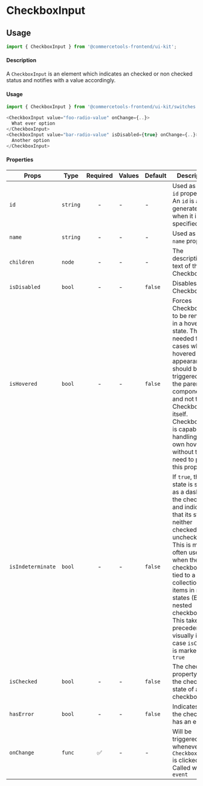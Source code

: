 # CheckboxInput

## Usage

```js
import { CheckboxInput } from '@commercetools-frontend/ui-kit';
```

#### Description

A `CheckboxInput` is an element which indicates an checked or non checked status and
notifies with a value accordingly.

#### Usage

```js
import { CheckboxInput } from '@commercetools-frontend/ui-kit/switches';

<CheckboxInput value="foo-radio-value" onChange={..}>
  What ever option
</CheckboxInput>
<CheckboxInput value="bar-radio-value" isDisabled={true} onChange={..}>
  Another option
</CheckboxInput>
```

#### Properties

| Props             | Type     | Required | Values | Default | Description                                                                                                                                                                                                                                                                                                         |
| ----------------- | -------- | :------: | ------ | ------- | ------------------------------------------------------------------------------------------------------------------------------------------------------------------------------------------------------------------------------------------------------------------------------------------------------------------- |
| `id`              | `string` |    -     | -      | -       | Used as HTML `id` property. An `id` is auto-generated when it is not specified.                                                                                                                                                                                                                                     |
| `name`            | `string` |    -     | -      | -       | Used as HTML `name` property.                                                                                                                                                                                                                                                                                       |
| `children`        | `node`   |    -     | -      | -       | The descriptive text of the CheckboxInput                                                                                                                                                                                                                                                                           |
| `isDisabled`      | `bool`   |    -     | -      | `false` | Disables the CheckboxInput                                                                                                                                                                                                                                                                                          |
| `isHovered`       | `bool`   |    -     | -      | `false` | Forces CheckboxInput to be rendered in a hovered state. That's needed for the cases when hovered appearance should be triggered by the parent component and not the CheckboxInput itself. CheckboxInput is capable of handling it's own hovering without the need to pass this prop.                                |
| `isIndeterminate` | `bool`   |    -     | -      | `false` | If `true`, this state is shown as a dash in the checkbox, and indicates that its state is neither checked nor unchecked. This is most often used when the checkbox is tied to a collection of items in mixed states (E.g nested checkboxes). This takes precedence visually in case `isChecked` is marked as `true` |
| `isChecked`       | `bool`   |    -     | -      | `false` | The checked property sets the checked state of a checkbox.                                                                                                                                                                                                                                                          |
| `hasError`        | `bool`   |    -     | -      | `false` | Indicates that the checkbox has an error                                                                                                                                                                                                                                                                            |
| `onChange`        | `func`   |    ✅    | -      | -       | Will be triggered whenever an `CheckboxInput` is clicked. Called with `event`                                                                                                                                                                                                                                       |
